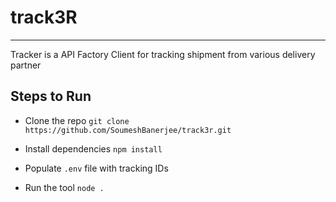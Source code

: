 # track3R
---

Tracker is a API Factory Client for tracking shipment from various delivery partner


## Steps to Run

- Clone the repo
    `git clone https://github.com/SoumeshBanerjee/track3r.git`
    
- Install dependencies
    `npm install`

- Populate `.env` file with tracking IDs

- Run the tool
    `node .`
